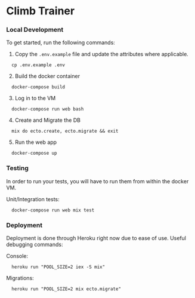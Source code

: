 # Climb Trainer

### Local Development

To get started, run the following commands:

1. Copy the `.env.example` file and update the attributes where applicable.
```
  cp .env.example .env
```
2. Build the docker container
```
  docker-compose build
```
3. Log in to the VM
```
  docker-compose run web bash
```
4. Create and Migrate the DB
```
  mix do ecto.create, ecto.migrate && exit
```
5. Run the web app
```
  docker-compose up
```

### Testing

In order to run your tests, you will have to run them from within the docker VM.

Unit/Integration tests:
```
  docker-compose run web mix test
```

### Deployment

Deployment is done through Heroku right now due to ease of use. Useful debugging commands:

Console:
```
  heroku run "POOL_SIZE=2 iex -S mix"
```

Migrations:
```
  heroku run "POOL_SIZE=2 mix ecto.migrate"
```

